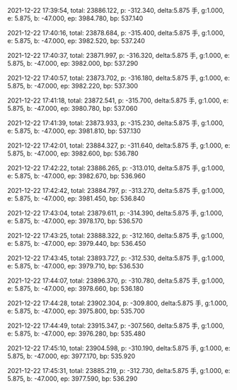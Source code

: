 2021-12-22 17:39:54, total: 23886.122, p: -312.340, delta:5.875 手, g:1.000, e: 5.875, b: -47.000, ep: 3984.780, bp: 537.140

2021-12-22 17:40:16, total: 23878.684, p: -315.400, delta:5.875 手, g:1.000, e: 5.875, b: -47.000, ep: 3982.520, bp: 537.240

2021-12-22 17:40:37, total: 23871.997, p: -316.320, delta:5.875 手, g:1.000, e: 5.875, b: -47.000, ep: 3982.000, bp: 537.290

2021-12-22 17:40:57, total: 23873.702, p: -316.180, delta:5.875 手, g:1.000, e: 5.875, b: -47.000, ep: 3982.220, bp: 537.300

2021-12-22 17:41:18, total: 23872.541, p: -315.700, delta:5.875 手, g:1.000, e: 5.875, b: -47.000, ep: 3980.780, bp: 537.060

2021-12-22 17:41:39, total: 23873.933, p: -315.230, delta:5.875 手, g:1.000, e: 5.875, b: -47.000, ep: 3981.810, bp: 537.130

2021-12-22 17:42:01, total: 23884.327, p: -311.640, delta:5.875 手, g:1.000, e: 5.875, b: -47.000, ep: 3982.600, bp: 536.780

2021-12-22 17:42:22, total: 23886.265, p: -313.010, delta:5.875 手, g:1.000, e: 5.875, b: -47.000, ep: 3982.670, bp: 536.960

2021-12-22 17:42:42, total: 23884.797, p: -313.270, delta:5.875 手, g:1.000, e: 5.875, b: -47.000, ep: 3981.450, bp: 536.840

2021-12-22 17:43:04, total: 23879.611, p: -314.390, delta:5.875 手, g:1.000, e: 5.875, b: -47.000, ep: 3978.170, bp: 536.570

2021-12-22 17:43:25, total: 23888.322, p: -312.160, delta:5.875 手, g:1.000, e: 5.875, b: -47.000, ep: 3979.440, bp: 536.450

2021-12-22 17:43:45, total: 23893.727, p: -312.530, delta:5.875 手, g:1.000, e: 5.875, b: -47.000, ep: 3979.710, bp: 536.530

2021-12-22 17:44:07, total: 23896.370, p: -310.780, delta:5.875 手, g:1.000, e: 5.875, b: -47.000, ep: 3978.660, bp: 536.180

2021-12-22 17:44:28, total: 23902.304, p: -309.800, delta:5.875 手, g:1.000, e: 5.875, b: -47.000, ep: 3975.800, bp: 535.700

2021-12-22 17:44:49, total: 23915.347, p: -307.560, delta:5.875 手, g:1.000, e: 5.875, b: -47.000, ep: 3976.280, bp: 535.480

2021-12-22 17:45:10, total: 23904.598, p: -310.190, delta:5.875 手, g:1.000, e: 5.875, b: -47.000, ep: 3977.170, bp: 535.920

2021-12-22 17:45:31, total: 23885.219, p: -312.730, delta:5.875 手, g:1.000, e: 5.875, b: -47.000, ep: 3977.590, bp: 536.290